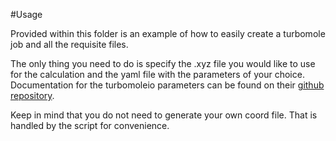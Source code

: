 #Usage

Provided within this folder is an example of how to easily create a turbomole job and all the requisite files.

The only thing you need to do is specify the .xyz file you would like to use for the calculation and the yaml file with the parameters of your choice. Documentation for the turbomoleio parameters can be found on their [github repository](https://matgenix.github.io/turbomoleio/definerunner.html). 

Keep in mind that you do not need to generate your own coord file. That is handled by the script for convenience. 
